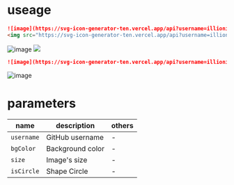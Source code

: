 # useage

```md
![image](https://svg-icon-generator-ten.vercel.app/api?username=illionillion)
<img src="https://svg-icon-generator-ten.vercel.app/api?username=illionillion&size=200&bgColor=red"/>
```

![image](https://svg-icon-generator-ten.vercel.app/api?username=illionillion)
<img src="https://svg-icon-generator-ten.vercel.app/api?username=illionillion&size=200&bgColor=red"/>

```md
![image](https://svg-icon-generator-ten.vercel.app/api?username=illionillionn&size=200&bgColor=red&isCircle=true)
```

![image](https://svg-icon-generator-ten.vercel.app/api?username=illionillionn&size=200&bgColor=red&isCircle=true)

# parameters

| name | description | others |
|--------|--------|--------|
| `username` | GitHub username | - |
| `bgColor` | Background color | - |
| `size` | Image's size | - | 
| `isCircle` | Shape Circle | - | 